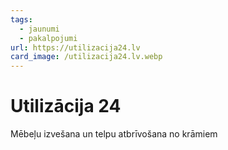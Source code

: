 ```yaml
---
tags:
  - jaunumi
  - pakalpojumi
url: https://utilizacija24.lv
card_image: /utilizacija24.lv.webp
---
```


# Utilizācija 24

Mēbeļu izvešana un telpu atbrīvošana no krāmiem
